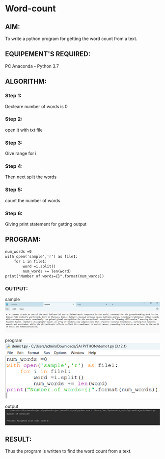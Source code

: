 # Word-count
## AIM:
To write a python program for getting the word count from a text.
## EQUIPEMENT'S REQUIRED: 
PC
Anaconda - Python 3.7
## ALGORITHM: 
### Step 1:
Decleare number of words is 0

### Step 2: 
open it with txt file
 
### Step 3: 

Give range for i

### Step 4:  
Then next split the words

### Step 5: 

count the number of words

### Step 6: 
Giving print statement for getting output
## PROGRAM:
```
num_words =0
with open('sample','r') as file1:
    for i in file1:
        word =i.split()
        num_words += len(word)
print("Number of words={}".format(num_words))

```
### OUTPUT:
sample
![Alt text](image.png)

program
![Alt text](image-2.png)

output
![Alt text](image-3.png)




## RESULT:
Thus the program is written to find the word count from a text.
